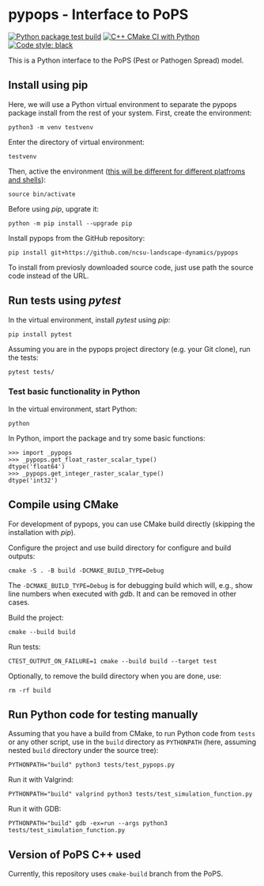 # pypops - Interface to PoPS

[![Python package test build](https://github.com/ncsu-landscape-dynamics/pypops/workflows/Python%20package%20test%20build/badge.svg)](https://github.com/ncsu-landscape-dynamics/pypops/actions?query=workflow%3A%22Python+package+test+build%22)
[![C++ CMake CI with Python](https://github.com/ncsu-landscape-dynamics/pypops/workflows/C%2B%2B%20CMake%20CI%20with%20Python/badge.svg)](https://github.com/ncsu-landscape-dynamics/pypops/actions?query=workflow%3A%22C%2B%2B+CMake+CI+with+Python%22)
[![Code style: black](https://img.shields.io/badge/code%20style-black-000000.svg)](https://github.com/psf/black)

This is a Python interface to the PoPS (Pest or Pathogen Spread) model.

## Install using pip

Here, we will use a Python virtual environment to separate the pypops package install
from the rest of your system. First, create the environment:

```
python3 -m venv testvenv
```

Enter the directory of virtual environment:

```
testvenv
```

Then, active the environment ([this will be different for different platfroms and shells](https://docs.python.org/3/library/venv.html)):

```
source bin/activate
```

Before using *pip*, upgrate it:

```
python -m pip install --upgrade pip
```

Install pypops from the GitHub repository:

```
pip install git+https://github.com/ncsu-landscape-dynamics/pypops
```

To install from previosly downloaded source code, just use path the source code instead of the URL.

## Run tests using *pytest*

In the virtual environment, install *pytest* using *pip*:

```
pip install pytest
```

Assuming you are in the pypops project directory (e.g. your Git clone),
run the tests:

```
pytest tests/
```

### Test basic functionality in Python

In the virtual environment, start Python:

```
python
```

In Python, import the package and try some basic functions:

```
>>> import _pypops
>>> _pypops.get_float_raster_scalar_type()
dtype('float64')
>>> _pypops.get_integer_raster_scalar_type()
dtype('int32')
```

## Compile using CMake

For development of pypops, you can use CMake build directly (skipping the installation with *pip*).

Configure the project and use build directory for configure and build
outputs:

```
cmake -S . -B build -DCMAKE_BUILD_TYPE=Debug
```

The `-DCMAKE_BUILD_TYPE=Debug` is for debugging build which will, e.g.,
show line numbers when executed with *gdb*. It and can be removed
in other cases.

Build the project:

```
cmake --build build
```

Run tests:

```
CTEST_OUTPUT_ON_FAILURE=1 cmake --build build --target test
```

Optionally, to remove the build directory when you are done, use:

```
rm -rf build
```

## Run Python code for testing manually

Assuming that you have a build from CMake, 
to run Python code from `tests` or any other script, use
in the `build` directory as `PYTHONPATH`
(here, assuming nested `build` directory under the source tree):

```
PYTHONPATH="build" python3 tests/test_pypops.py
```

Run it with Valgrind:

```
PYTHONPATH="build" valgrind python3 tests/test_simulation_function.py
```

Run it with GDB:

```
PYTHONPATH="build" gdb -ex=run --args python3 tests/test_simulation_function.py
```

## Version of PoPS C++ used

Currently, this repository uses `cmake-build` branch from the PoPS.
